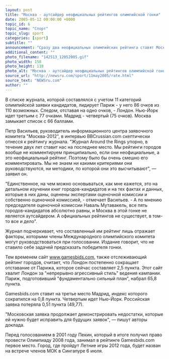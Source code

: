 ```yaml
---
layout: post
title: "Москва - аутсайдер неофициальных рейтингов олимпийской гонки"
date: 2005-05-12 00:00:00 +0000
topic_id: 6
topic_name: "Спорт"
topic_slug: sport
categories: [sport]
subtitle: ""
announcement: "Сразу два неофициальных олимпийских рейтинга ставят Москву на последнее место в списке городов, претендующих на проведение Олимпиады 2012 года. Рейтинги были составлены журналом Around the Rings, посвященным олимпийской проблематике, и сайтом Gamesbids.com."
additional_content: ""
photo_filename: "142513_12052005.gif"
photo_width: 158
photo_height: 118
photo_alt: "Москва - аутсайдер неофициальных рейтингов олимпийской гонки"
source_url: "http://newsru.com/sport/11may2005/rate.html"
source_text: "NEWSru.com"
author: ""
---
```

В списке журнала, которой составлялся с учетом 11 категорий олимпийской заявки кандидатов, лидирует Париж - у него 86 очков из 110 возможных. Следом, отставая на одно очков, - Лондон. Нью-Йорк идет третьим с 77 очками. Мадрид - четвертый (75 очков). Москва замыкает список с 66 баллами.

Петр Васильев, руководитель информационного центра заявочного комитета "Москва-2012", в интервью BBCrussian.com скептически отнесся к рейтингу журнала. "Журнал Around the Rings упорно, в течение двух лет ставит нас на последнее место. Мы рейтинги городов вообще не комментируем принципиально, если они неофициальные, а это неофициальный рейтинг. Поэтому было бы очень смешно его комментировать. Мы не знаем ни какими критериями они руководствуются, ни методики, по которой они это высчитывают", &mdash; заявил он.

"Единственное, на чем можно основываться, как мне кажется, это на детальном изучении книг городов-кандидатов и на тех фактах и данных, которые в них даны, оценены экспертами оценочной комиссии и собственно оценочной комиссией, - отмечает Васильев. - А по мнению председателя оценочной комиссии Наваль Мутавакель, все пять городов-кандидатов абсолютно равны, и Москва в этой гонке не является аутсайдером. А официальных рейтингов не существует, в том-то все и дело".

Журнал подчеркивает, что составленный им рейтинг лишь отражает факторы, которыми члены Международного олимпийского комитета могут руководствоваться при голосовании. Издание говорит, что не ставило себе задачей предсказать победителя гонки.

Тем временем сайт www.gamesbids.com, также отслеживающий рейтинг городов, считает, что Лондон постепенно сокращает отставание от Парижа, которое сейчас составляет 2,5 пункта. Этот сайт хвалит Лондон за "непрерывно агрессивный стиль" ведения кампании. Париж, подготовивший "фундаментально сильный план", набрал 65,8 пункта.

Gamesbids.com cтавит на третье место Мадрид, индекс которого сократился на 0,8 пункта. Четвертым идет Нью-Йорк. Российская заявка потеряла 0,51 пункта (49,77).

"Московская заявка продолжает демонстрировать недостатки, которые ей нужно будет исправить для будущих заявок", &mdash; пишут авторы доклада.

Перед голосованием в 2001 году Пекин, который в итоге получил право провести Олимпиаду 2008 года, занимал в рейтинге Gamesbids.com первое место. Город, где пройдут Летние игры 2012 года, будет назван на встрече членов МОК в Сингапуре 6 июля.
